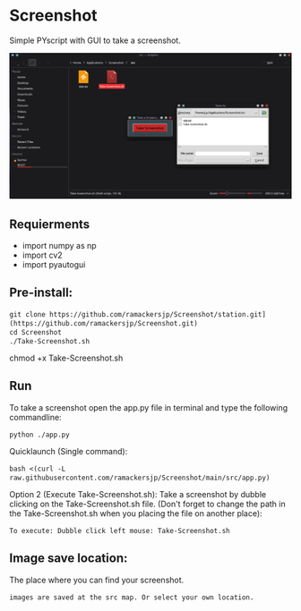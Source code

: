# Screenshot
 Simple PYscript with GUI to take a screenshot.

 ![Banner](header_screenshot.png)

 ## Requierments
- import numpy as np
- import cv2
- import pyautogui

## Pre-install:

```
git clone https://github.com/ramackersjp/Screenshot/station.git](https://github.com/ramackersjp/Screenshot.git)
cd Screenshot
./Take-Screenshot.sh
```
chmod +x Take-Screenshot.sh

## Run
To take a screenshot open the app.py file in terminal and type the following commandline: 

```
python ./app.py
```
Quicklaunch (Single command): 

```
bash <(curl -L raw.githubusercontent.com/ramackersjp/Screenshot/main/src/app.py)
```

Option 2 (Execute Take-Screenshot.sh):
Take a screenshot by dubble clicking on the Take-Screenshot.sh file. (Don't forget to change the path in the Take-Screenshot.sh when you placing the file on another place):
```
To execute: Dubble click left mouse: Take-Screenshot.sh
```
## Image save location:
The place where you can find your screenshot.
```
images are saved at the src map. Or select your own location.
```
